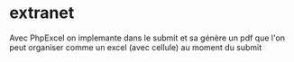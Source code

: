 # extranet
Avec PhpExcel on implemante dans le submit et sa génère un pdf que l'on peut organiser comme un excel (avec cellule)
au moment du submit
